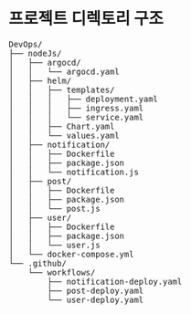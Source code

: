 # 프로젝트 디렉토리 구조

<pre>
DevOps/
├── nodeJs/
│   ├── argocd/
│   │   └── argocd.yaml
│   ├── helm/
│   │   ├── templates/
│   │   │   ├── deployment.yaml
│   │   │   ├── ingress.yaml
│   │   │   └── service.yaml
│   │   ├── Chart.yaml
│   │   └── values.yaml
│   ├── notification/
│   │   ├── Dockerfile
│   │   ├── package.json
│   │   └── notification.js
│   ├── post/
│   │   ├── Dockerfile
│   │   ├── package.json
│   │   └── post.js
│   ├── user/
│   │   ├── Dockerfile
│   │   ├── package.json
│   │   └── user.js
│   └── docker-compose.yml
└── .github/
    └── workflows/
        ├── notification-deploy.yaml
        ├── post-deploy.yaml
        └── user-deploy.yaml
</pre>

